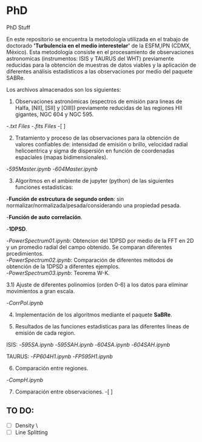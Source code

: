 # PhD
PhD Stuff

En este repositorio se encuentra la metodología utilizada en el trabajo de doctorado **'Turbulencia en el medio interestelar'** de la ESFM,IPN (CDMX, México). Esta metodología consiste en el procesamiento de observaciones astronomicas (instrumentos: ISIS y TAURUS del WHT) previamente reducidas para la obtención de muestras de datos viables y la aplicación de diferentes análisis estadísticos a las observaciones por medio del paquete SABRe.

Los archivos almacenados son los siguientes:

1) Observaciones astronómicas (espectros de emisión para lineas de Halfa, [NII], [SII] y [OIII]) previamente reducidas de las regiones HII gigantes, NGC 604 y NGC 595.

-*.txt Files*
-*.fits Files* -[ ] 

2) Tratamiento y proceso de las observaciones para la obtención de valores confiables de: 
intensidad de emisión o brillo, velocidad radial helicoentrica y sigma de dispersión 
en función de coordenadas espaciales (mapas bidimensionales).

-*595Master.ipynb*
-*604Master.ipynb*

3) Algoritmos en el ambiente de jupyter (python) de las siguientes funciones estadisticas:

-**Función de estrcutura de segundo orden**: sin normalizar/normalizada/pesada/considerando una propiedad pesada.

-**Función de auto correlación**.

-**1DPSD**.

-*PowerSpectrum01.ipynb*: Obtencion del 1DPSD por medio de la FFT en 2D y un promedio radial del campo obtenido. Se comparan diferentes prcedimientos. \
-*PowerSpectrum02.ipynb*: Comparación de diferentes métodos de obtención de la 1DPSD a diferentes ejemplos. \
-*PowerSpectrum03.ipynb*: Teorema W-K. 

3.1) Ajuste de diferentes polinomios (orden 0-6) a los datos para eliminar movimientos a gran escala.

-*CorrPol.ipynb*

4) Implementación de los algoritmos mediante el paquete **SaBRe**.

5) Resultados de las funciones estadisticas para las diferentes líneas de emisión de cada region.

ISIS:
-*595SA.ipynb*
-*595SAH.ipynb*
-*604SA.ipynb*
-*604SAH.ipynb*

TAURUS:
-*FP604H1.ipynb*
-*FP595H1.ipynb*

6) Comparación entre regiones.

-*CompH.ipynb*

7) Comparación entre observaciones. -[ ] 

## TO DO:

-[ ] Density \
-[ ] Line Splitting
